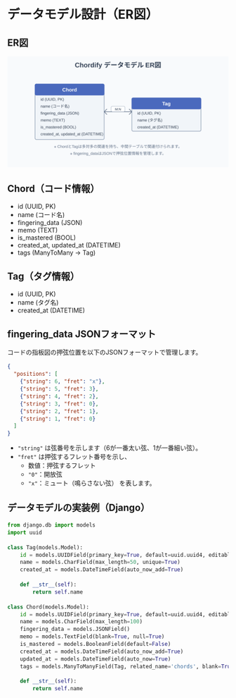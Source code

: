 # データモデル設計（ER図）

## ER図

![Chordify データモデル ER図](./images/er-diagram.svg)

## Chord（コード情報）
- id (UUID, PK)
- name (コード名)
- fingering_data (JSON)
- memo (TEXT)
- is_mastered (BOOL)
- created_at, updated_at (DATETIME)
- tags (ManyToMany → Tag)

## Tag（タグ情報）
- id (UUID, PK)
- name (タグ名)
- created_at (DATETIME)

## fingering_data JSONフォーマット

コードの指板図の押弦位置を以下のJSONフォーマットで管理します。

```json
{
  "positions": [
    {"string": 6, "fret": "x"},
    {"string": 5, "fret": 3},
    {"string": 4, "fret": 2},
    {"string": 3, "fret": 0},
    {"string": 2, "fret": 1},
    {"string": 1, "fret": 0}
  ]
}
```

- `"string"` は弦番号を示します（6が一番太い弦、1が一番細い弦）。
- `"fret"` は押弦するフレット番号を示し、
  - 数値：押弦するフレット
  - `"0"`：開放弦
  - `"x"`：ミュート（鳴らさない弦）
を表します。

## データモデルの実装例（Django）

```python
from django.db import models
import uuid

class Tag(models.Model):
    id = models.UUIDField(primary_key=True, default=uuid.uuid4, editable=False)
    name = models.CharField(max_length=50, unique=True)
    created_at = models.DateTimeField(auto_now_add=True)

    def __str__(self):
        return self.name

class Chord(models.Model):
    id = models.UUIDField(primary_key=True, default=uuid.uuid4, editable=False)
    name = models.CharField(max_length=100)
    fingering_data = models.JSONField()
    memo = models.TextField(blank=True, null=True)
    is_mastered = models.BooleanField(default=False)
    created_at = models.DateTimeField(auto_now_add=True)
    updated_at = models.DateTimeField(auto_now=True)
    tags = models.ManyToManyField(Tag, related_name='chords', blank=True)

    def __str__(self):
        return self.name
```
